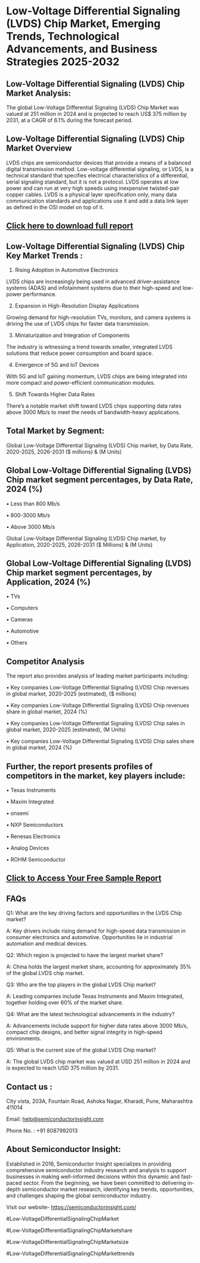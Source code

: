 Low-Voltage Differential Signaling (LVDS) Chip Market, Emerging Trends, Technological Advancements, and Business Strategies 2025-2032
=
Low-Voltage Differential Signaling (LVDS) Chip Market Analysis:
-
The global Low-Voltage Differential Signaling (LVDS) Chip Market was valued at 251 million in 2024 and is projected to reach US$ 375 million by 2031, at a CAGR of 6.1% during the forecast period.

Low-Voltage Differential Signaling (LVDS) Chip Market Overview
-
LVDS chips are semiconductor devices that provide a means of a balanced digital transmission method. Low-voltage differential signaling, or LVDS, is a technical standard that specifies electrical characteristics of a differential, serial signaling standard, but it is not a protocol. LVDS operates at low power and can run at very high speeds using inexpensive twisted-pair copper cables. LVDS is a physical layer specification only; many data communication standards and applications use it and add a data link layer as defined in the OSI model on top of it.

[Click here to download full report](https://semiconductorinsight.com/report/low-voltage-differential-signaling-lvds-chip-market/)
-
Low-Voltage Differential Signaling (LVDS) Chip Key Market Trends  :
-
1.	Rising Adoption in Automotive Electronics

LVDS chips are increasingly being used in advanced driver-assistance systems (ADAS) and infotainment systems due to their high-speed and low-power performance.

2.	Expansion in High-Resolution Display Applications

Growing demand for high-resolution TVs, monitors, and camera systems is driving the use of LVDS chips for faster data transmission.

3.	Miniaturization and Integration of Components

The industry is witnessing a trend towards smaller, integrated LVDS solutions that reduce power consumption and board space.

4.	Emergence of 5G and IoT Devices

With 5G and IoT gaining momentum, LVDS chips are being integrated into more compact and power-efficient communication modules.

5.	Shift Towards Higher Data Rates

There’s a notable market shift toward LVDS chips supporting data rates above 3000 Mb/s to meet the needs of bandwidth-heavy applications.

Total Market by Segment:
-
Global Low-Voltage Differential Signaling (LVDS) Chip market, by Data Rate, 2020-2025, 2026-2031 ($ millions) & (M Units)

Global Low-Voltage Differential Signaling (LVDS) Chip market segment percentages, by Data Rate, 2024 (%)
-
•	Less than 800 Mb/s

•	800-3000 Mb/s

•	Above 3000 Mb/s

Global Low-Voltage Differential Signaling (LVDS) Chip market, by Application, 2020-2025, 2026-2031 ($ Millions) & (M Units)

Global Low-Voltage Differential Signaling (LVDS) Chip market segment percentages, by Application, 2024 (%)
-
•	TVs

•	Computers

•	Cameras

•	Automotive

•	Others

Competitor Analysis
-
The report also provides analysis of leading market participants including:

•	Key companies Low-Voltage Differential Signaling (LVDS) Chip revenues in global market, 2020-2025 (estimated), ($ millions)

•	Key companies Low-Voltage Differential Signaling (LVDS) Chip revenues share in global market, 2024 (%)

•	Key companies Low-Voltage Differential Signaling (LVDS) Chip sales in global market, 2020-2025 (estimated), (M Units)

•	Key companies Low-Voltage Differential Signaling (LVDS) Chip sales share in global market, 2024 (%)

Further, the report presents profiles of competitors in the market, key players include:
-
•	Texas Instruments

•	Maxim Integrated

•	onsemi

•	NXP Semiconductors

•	Renesas Electronics

•	Analog Devices

•	ROHM Semiconductor

[Click to Access Your Free Sample Report](https://semiconductorinsight.com/report/low-voltage-differential-signaling-lvds-chip-market/)
-
FAQs
-
Q1: What are the key driving factors and opportunities in the LVDS Chip market?

A: Key drivers include rising demand for high-speed data transmission in consumer electronics and automotive. Opportunities lie in industrial automation and medical devices.

Q2: Which region is projected to have the largest market share?

A: China holds the largest market share, accounting for approximately 35% of the global LVDS chip market.

Q3: Who are the top players in the global LVDS Chip market?

A: Leading companies include Texas Instruments and Maxim Integrated, together holding over 60% of the market share.

Q4: What are the latest technological advancements in the industry?

A: Advancements include support for higher data rates above 3000 Mb/s, compact chip designs, and better signal integrity in high-speed environments.

Q5: What is the current size of the global LVDS Chip market?

A: The global LVDS chip market was valued at USD 251 million in 2024 and is expected to reach USD 375 million by 2031.

Contact us : 
-
City vista, 203A, Fountain Road, Ashoka Nagar, Kharadi, Pune, Maharashtra 411014

Email: help@semiconductorinsight.com

Phone No. : +91 8087992013

About Semiconductor Insight:
-
Established in 2016, Semiconductor Insight specializes in providing comprehensive semiconductor industry research and analysis to support businesses in making well-informed decisions within this dynamic and fast-paced sector. From the beginning, we have been committed to delivering in-depth semiconductor market research, identifying key trends, opportunities, and challenges shaping the global semiconductor industry.

Visit our website- https://semiconductorinsight.com/

#Low-VoltageDifferentialSignalingChipMarket

#Low-VoltageDifferentialSignalingChipMarketshare

#Low-VoltageDifferentialSignalingChipMarketsize

#Low-VoltageDifferentialSignalingChipMarkettrends



